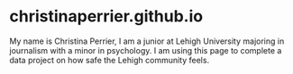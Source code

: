# christinaperrier.github.io
My name is Christina Perrier, I am a junior at Lehigh University majoring in journalism with a minor in psychology. I am using this page to complete a data project on how safe the Lehigh community feels.
